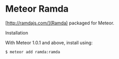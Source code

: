 # Meteor Ramda

[http://ramdajs.com/](Ramda) packaged for Meteor.

Installation

With Meteor 1.0.1 and above, install using:

```
$ meteor add ramda:ramda
```

